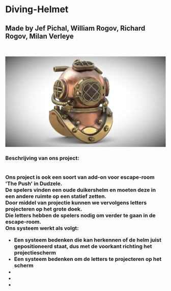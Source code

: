 # Diving-Helmet
<h2>Made by Jef Pichal, William Rogov, Richard Rogov, Milan Verleye</h2>
<br></br>
<img src="./diving-helmet.jpeg" alt="diving helmet">

<p>

<h3>
Beschrijving van ons project:
<br>
<br>
<br>
Ons project is ook een soort van add-on voor escape-room 'The Push' in Dudzele.<br>
De spelers vinden een oude duikershelm en moeten deze in een andere ruimte op een statief zetten. <br>
Door middel van projectie kunnen we vervolgens letters projecteren op het grote doek. <br>
 Die letters hebben de spelers nodig om verder te gaan in de escape-room. <br>
Ons systeem werkt als volgt: <br>
<ul>
    <li>Een systeem bedenken die kan herkennen of de helm juist gepositioneerd staat, dus met de voorkant richting het projectiescherm</li>
    <li>Een systeem bedenken om de letters te projecteren op het scherm</li>
    <li></li>
    <li></li>
    <li></li>


</ul>



</h3>



</p>

